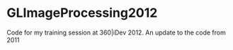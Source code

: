 GLImageProcessing2012
=====================

Code for my training session at 360|iDev 2012. An update to the code from 2011